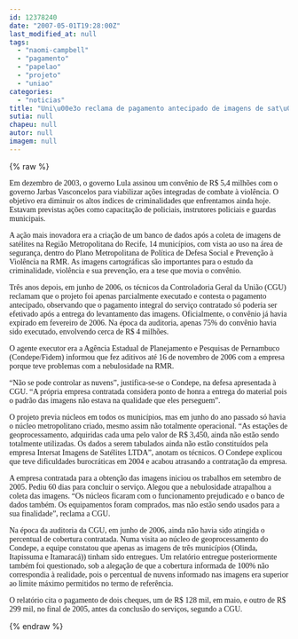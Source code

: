 ```yaml
---
id: 12378240
date: "2007-05-01T19:28:00Z"
last_modified_at: null
tags:
  - "naomi-campbell"
  - "pagamento"
  - "papelao"
  - "projeto"
  - "uniao"
categories:
  - "noticias"
title: "Uni\u00e3o reclama de pagamento antecipado de imagens de sat\u00e9lites de projeto que n\u00e3o saiu do papel"
sutia: null
chapeu: null
autor: null
imagem: null
---
```

{% raw %}
<p><P><FONT face=Verdana>Em dezembro de 2003, o governo Lula assinou um convênio de R$ 5,4 milhões com o governo Jarbas Vasconcelos para viabilizar ações integradas de combate à violência. O objetivo era diminuir os altos índices de criminalidades que enfrentamos ainda hoje. Estavam previstas ações como capacitação de policiais, instrutores policiais e guardas municipais.</FONT></P></p>
<p><P><FONT face=Verdana>A ação mais inovadora era a criação de um banco de dados após a coleta de imagens de satélites na Região Metropolitana do Recife, 14 municípios, com vista ao uso na área de segurança, dentro do Plano Metropolitana de Política de Defesa Social e Prevenção à Violência na RMR. As imagens cartográficas são importantes para o estudo da criminalidade, violência e sua prevenção, era a tese que movia o convênio.</FONT></P></p>
<p><P><FONT face=Verdana>Três anos depois, em junho de 2006, os técnicos da Controladoria Geral da União (CGU) reclamam que o projeto foi apenas parcialmente executado e contesta o pagamento antecipado, observando que o pagamento integral do serviço contratado só poderia ser efetivado após a entrega do levantamento das imagens. Oficialmente, o convênio já havia expirado em fevereiro de 2006. Na época da auditoria, apenas 75% do convênio havia sido executado, envolvendo cerca de R$ 4 milhões.</FONT></P></p>
<p><P><FONT face=Verdana>O agente executor era a Agência Estadual de Planejamento e Pesquisas de Pernambuco (Condepe/Fidem) informou que fez aditivos até 16 de novembro de 2006 com a empresa porque teve problemas com a nebulosidade na RMR.</FONT></P></p>
<p><P><FONT face=Verdana>“Não se pode controlar as nuvens”, justifica-se-se o Condepe, na defesa apresentada à CGU. “A própria empresa contratada considera ponto de honra a entrega do material pois o padrão das imagens não estava na qualidade que eles perseguem”.</FONT></P></p>
<p><P><FONT face=Verdana>O projeto previa núcleos em todos os municípios, mas em junho do ano passado só havia o núcleo metropolitano criado, mesmo assim não totalmente operacional. “As estações de geoprocessamento, adquiridas cada uma pelo valor de R$ 3,450, ainda não estão sendo totalmente utilizadas. Os dados a serem tabulados ainda não estão constituídos pela empresa Intersat Imagens de Satélites LTDA”, anotam os técnicos. O Condepe explicou que teve dificuldades burocráticas em 2004 e acabou atrasando a contratação da empresa.</FONT></P></p>
<p><P><FONT face=Verdana>A empresa contratada para a obtenção das imagens iniciou os trabalhos em setembro de 2005. Pediu 60 dias para concluir o serviço. Alegou que a nebulosidade atrapalhou a coleta das imagens. “Os núcleos ficaram com o funcionamento prejudicado e o banco de dados também. Os equipamentos foram comprados, mas não estão sendo usados para a sua finalidade”, reclama a CGU.</FONT></P></p>
<p><P><FONT face=Verdana>Na época da auditoria da CGU, em junho de 2006, ainda não havia sido atingida o percentual de cobertura contratada. Numa visita ao núcleo de geoprocessamento do Condepe, a equipe constatou que apenas as imagens de três municípios (Olinda, Itapissuma e Itamaracá)) tinham sido entregues. Um relatório entregue posteriormente também foi questionado, sob a alegação de que a cobertura informada de 100% não correspondia à realidade, pois o percentual de nuvens informado nas imagens era superior ao limite máximo permitidos no termo de referência.</FONT></P></p>
<p><P><FONT face=Verdana>O relatório cita o pagamento de dois cheques, um de R$ 128 mil, em maio, e outro de R$ 299 mil, no final de 2005, antes da conclusão do serviços, segundo a CGU.</FONT></P> </p>
{% endraw %}
